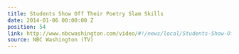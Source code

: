 ```yaml
---
title: Students Show Off Their Poetry Slam Skills
date: 2014-01-06 00:00:00 Z
position: 54
link: http://www.nbcwashington.com/video/#!/news/local/Students-Show-Off-Their-Poetry-Slam-Skills/238910401
source: NBC Washington (TV)
---
```


